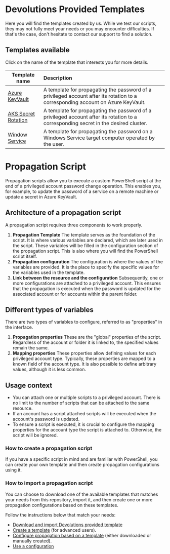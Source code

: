 ﻿# Devolutions Provided Templates

Here you will find the templates created by us. While we test our scripts, they may not fully meet your needs or you may encounter difficulties. If that's the case, don't hesitate to contact our support to find a solution.

## Templates available

Click on the name of the template that interests you for more details.

| Template name                        | Description                                                                                                                       |
|--------------------------------------|:----------------------------------------------------------------------------------------------------------------------------------|
| [Azure KeyVault](./azure_key_vault) | A template for propagating the password of a privileged account after its rotation to a corresponding account on Azure KeyVault.  |
| [AKS Secret Rotation](./aks_secret_rotation) | A template for propagating the password of a privileged account after its rotation to a corresponding secret in the desired cluster.  |
| [Window Service](./windows_service) | A template for propagating the password on a Windows Service target computer operated by the user.  |



# Propagation Script

Propagation scripts allow you to execute a custom PowerShell script at the end of a privileged account password change operation. This enables you, for example, to update the password of a service on a remote machine or update a secret in Azure KeyVault.

## Architecture of a propagation script

A propagation script requires three components to work properly.
1. **Propagation Template**
The template serves as the foundation of the script. It is where various variables are declared, which are later used in the script. These variables will be filled in the configuration section of the propagation script.
This is also where you will find the PowerShell script itself.
2. **Propagation configuration**
The configuration is where the values of the variables are provided. It is the place to specify the specific values for the variables used in the template.
3. **Link between the resource and the configuration**
Subsequently, one or more configurations are attached to a privileged account. This ensures that the propagation is executed when the password is updated for the associated account or for accounts within the parent folder.

## Different types of variables
There are two types of variables to configure, referred to as "properties" in the interface.
1. **Propagation properties**
These are the "global" properties of the script. Regardless of the account or folder it is linked to, the specified values remain the same.
2. **Mapping properties**
These properties allow defining values for each privileged account type. Typically, these properties are mapped to a known field of the account type. It is also possible to define arbitrary values, although it is less common.

## Usage context
- You can attach one or multiple scripts to a privileged account. There is no limit to the number of scripts that can be attached to the same resource.
- If an account has a script attached scripts will be executed when the account's password is updated.
- To ensure a script is executed, it is crucial to configure the mapping properties for the account type the script is attached to. Otherwise, the script will be ignored.

### How to create a propagation script
If you have a specific script in mind and are familiar with PowerShell, you can create your own template and then create propagation configurations using it.

### How to import a propagation script
You can choose to download one of the available templates that matches your needs from this repository, import it, and then create one or more propagation configurations based on these templates.

Follow the instructions below that match your needs:
- [Download and import Devolutions provided template](./Download-and-import.md)
- [Create a template](./Create-A-Template.md) (for advanced users).
- [Configure propagation based on a template](./Configure-Propagation.md) (either downloaded or manually created).
- [Use a configuration](./Use-A-Configuration.md)
